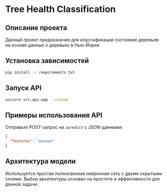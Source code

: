 # Tree Health Classification

## Описание проекта

Данный проект предназначен для классификации состояния деревьев на основе данных о деревьях в Нью-Йорке.

## Установка зависимостей
```bash
pip install -r requirements.txt
```
## Запуск API

```bash
uvicorn src.api:app --reload
```

## Примеры использования API

Отправьте POST-запрос на `/predict` с JSON-данными:

```json
{
  "features": "данные"
}
```

## Архитектура модели

Используется простая полносвязная нейронная сеть с двумя скрытыми слоями. Выбор архитектуры основан на простоте и эффективности для данной задачи.
```